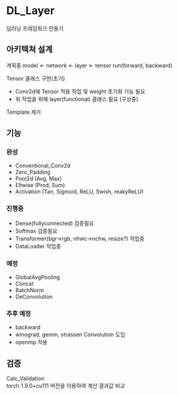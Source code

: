 DL_Layer
=============
딥러닝 프레임워크 만들기

아키텍쳐 설계
------------
계획중
model <- network <- layer <- tensor
run(forward, backward)

Tensor 클래스 구현(초기)
- Conv2d에 Tensor 적용 작업 및 weight 초기화 기능 필요
- 위 작업을 위해 layer(functional) 클래스 필요 (구상중)

Template 제거 

기능
------------
### 완성
- Conventional_Conv2d
- Zero_Padding
- Pool2d (Avg, Max)
- Eltwise (Prod, Sum)
- Activation (Tan, Sigmoid, ReLU, Swish, reakyReLU)

### 진행중
- Dense(fullyconnected) 검증필요
- Softmax 검증필요
- Transformer(bgr->rgb, nhwc->nchw, resize?) 작업중
- DataLoader 작업중


### 예정
- GlobalAvgPooling
- Concat
- BatchNorm
- DeConvolution


### 추후 예정
- backward
- winograd, gemm, strassen Convolution 도입
- openmp 적용

검증
-------------
Calc_Validation   
torch 1.9.0+cu111 버전을 이용하여 계산 결과값 비교

